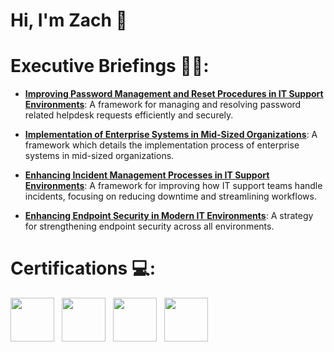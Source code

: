 # Hi, I'm Zach 👋

# Executive Briefings 👨‍💻:

- <b>[Improving Password Management and Reset Procedures in IT Support Environments](https://github.com/zach-howard/Improving-Password-Management)</b>: A framework for managing and resolving password related helpdesk requests efficiently and securely.

- <b>[Implementation of Enterprise Systems in Mid-Sized Organizations](https://github.com/zach-howard/Enterprise-System-Implementation)</b>: A framework which details the implementation process of enterprise systems in mid-sized organizations.

- <b>[Enhancing Incident Management Processes in IT Support Environments](https://github.com/zach-howard/Incident-Management-Support-Environment)</b>: A framework for improving how IT support teams handle incidents, focusing on reducing downtime and streamlining workflows.

- <b>[Enhancing Endpoint Security in Modern IT Environments](https://github.com/zach-howard/Enhancing-Endpoint-Security)</b>: A strategy for strengthening endpoint security across all environments.
  
# Certifications 💻:
<div align="left" style="font-size:0; line-height:0;">
  <a href="https://www.credly.com/badges/47bf5415-855a-4ea0-be64-8fba92db1a25/public_url" target="_blank" style="display:inline-block;">
    <img src="https://images.credly.com/size/110x110/images/80d8a06a-c384-42bf-ad36-db81bce5adce/blob" height="70" style="display:block; border:0;" />
</a>
  <a href="https://www.credly.com/badges/7c4ffcf7-1377-46fd-9293-4ac6dd3081f5/public_url" style="display:inline-block; margin-left:12px;">
    <img src="https://images.credly.com/size/110x110/images/f6d62c5d-1e1d-4de6-92ee-8dc8c80b1c7b/blob" height="70" style="display:block; border:0;" />
</a>
  <a href="https://coursera.org/share/b7c50d23ed37aabeb3a9f4ee1f056cc7" style="display:inline-block; margin-left:12px;">
    <img src="https://images.credly.com/size/340x340/images/0bf0f2da-a699-4c82-82e2-56dcf1f2e1c7/image.png" height="70" style="display:block; border:0;" />   
</a>
  <a href="https://coursera.org/share/edcd548f293d1d41e6d03178f88d19ee" style="display:inline-block; margin-left:12px;">
    <img src="https://images.credly.com/size/340x340/images/ae2f5bae-b110-4ea1-8e26-77cf5f76c81e/GCC_badge_IT_Support_1000x1000.png" height="70" style="display:block; border:0;" />

